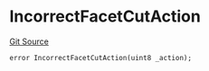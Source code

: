 # IncorrectFacetCutAction
[Git Source](https://github.com/thrackle-io/rules-protocol/blob/ca661487b49e5b916c4fa8811d6bdafbe530a6c8/src/economic/ruleProcessor/tagged/TaggedRuleProcessorDiamondLib.sol)


```solidity
error IncorrectFacetCutAction(uint8 _action);
```

